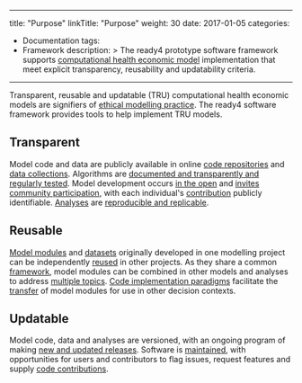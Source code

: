 
---
title: "Purpose"
linkTitle: "Purpose"
weight: 30
date: 2017-01-05
categories: 
- Documentation
tags: 
- Framework
description: >
  The ready4 prototype software framework supports [computational health economic model](/docs/getting-started/concepts/model/) implementation that meet explicit transparency, reusability and updatability criteria.
---

Transparent, reusable and updatable (TRU) computational health economic models are signifiers of [ethical modelling practice](https://arxiv.org/pdf/2310.14138.pdf). The ready4 software framework provides tools to help implement TRU models.

## Transparent
Model code and data are publicly available in online [code repositories](/docs/software/repositories/) and [data collections](/docs/model/datasets/finding-data/search/). Algorithms are [documented and transparently and regularly tested](/docs/software/libraries/documentation/). Model development occurs [in the open](https://github.com/ready4-dev) and [invites community participation](/docs/contribution-guidelines/contribution-types/code/), with each individual's [contribution](/docs/contribution-guidelines/) publicly identifiable. [Analyses](/docs/model/analyses/) are [reproducible and replicable](/docs/getting-started/concepts/reproducible-replicable-generalisable/#reproduction-and-replication).

## Reusable
[Model modules](/docs/model/) and [datasets](/docs/model/datasets/) originally developed in one modelling project can be independently [reused](/docs/model/modules/using-modules/) in other projects. As they share a common [framework](/docs/framework/), model modules can be combined in other models and analyses to address [multiple topics](/docs/examples/). [Code implementation paradigms](/docs/framework/implementation/paradigm/) facilitate the [transfer](/docs/getting-started/concepts/transferable/) of model modules for use in other decision contexts.

## Updatable
Model code, data and analyses are versioned, with an ongoing program of making [new and updated releases](/blog/releases/). Software is [maintained](/docs/contribution-guidelines/priorities/curate/), with opportunities for users and contributors to flag issues, request features and supply [code contributions](/docs/contribution-guidelines/contribution-types/code/).

